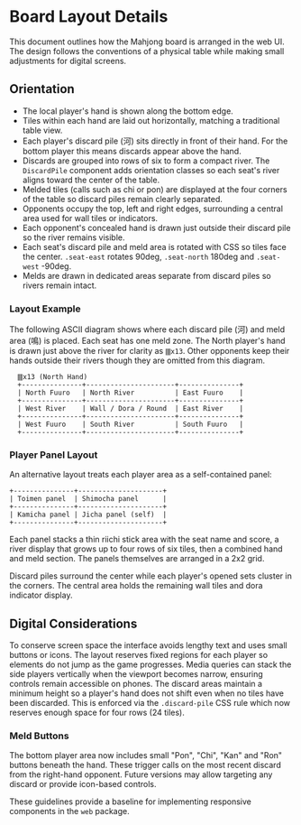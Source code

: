 # Board Layout Details

This document outlines how the Mahjong board is arranged in the web UI. The design follows the conventions of a physical table while making small adjustments for digital screens.

## Orientation

- The local player's hand is shown along the bottom edge.
- Tiles within each hand are laid out horizontally, matching a traditional table view.
- Each player's discard pile (河) sits directly in front of their hand. For the bottom player this means discards appear above the hand.
- Discards are grouped into rows of six to form a compact river. The `DiscardPile` component adds orientation classes so each seat's river aligns toward the center of the table.
- Melded tiles (calls such as chi or pon) are displayed at the four corners of the table so discard piles remain clearly separated.
- Opponents occupy the top, left and right edges, surrounding a central area used for wall tiles or indicators.
- Each opponent's concealed hand is drawn just outside their discard pile so the river remains visible.
- Each seat's discard pile and meld area is rotated with CSS so tiles face the center.
  `.seat-east` rotates 90deg, `.seat-north` 180deg and `.seat-west` -90deg.
- Melds are drawn in dedicated areas separate from discard piles so rivers remain intact.

### Layout Example

The following ASCII diagram shows where each discard pile (河) and meld area (鳴) is placed.
Each seat has one meld zone. The North player's hand is drawn just above the river for clarity as `🀫x13`. Other opponents keep their hands outside their rivers though they are omitted from this diagram.

```
  🀫x13 (North Hand)
  +---------------+----------------------+---------------+
  | North Fuuro   | North River          | East Fuuro    |
  +---------------+----------------------+---------------+
  | West River    | Wall / Dora / Round  | East River    |
  +---------------+----------------------+---------------+
  | West Fuuro    | South River          | South Fuuro   |
  +---------------+----------------------+---------------+
```

### Player Panel Layout

An alternative layout treats each player area as a self-contained panel:

```
+---------------+---------------------+
| Toimen panel  | Shimocha panel      |
+---------------+---------------------+
| Kamicha panel | Jicha panel (self)  |
+---------------+---------------------+
```

Each panel stacks a thin riichi stick area with the seat name and score, a river
display that grows up to four rows of six tiles, then a combined hand and meld
section. The panels themselves are arranged in a 2x2 grid.

Discard piles surround the center while each player's opened sets cluster in the
corners. The central area holds the remaining wall tiles and dora indicator display.

## Digital Considerations

To conserve screen space the interface avoids lengthy text and uses small buttons or icons. The layout reserves fixed regions for each player so elements do not jump as the game progresses. Media queries can stack the side players vertically when the viewport becomes narrow, ensuring controls remain accessible on phones.
The discard areas maintain a minimum height so a player's hand does not shift even when no tiles have been discarded.
This is enforced via the `.discard-pile` CSS rule which now reserves enough space for four rows (24 tiles).

### Meld Buttons

The bottom player area now includes small "Pon", "Chi", "Kan" and "Ron" buttons beneath the hand. These trigger calls on the most recent discard from the right-hand opponent. Future versions may allow targeting any discard or provide icon-based controls.

These guidelines provide a baseline for implementing responsive components in the `web` package.
